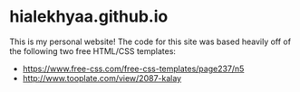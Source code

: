 # hialekhyaa.github.io
This is my personal website! The code for this site was based heavily off of the following two free HTML/CSS templates:
  - https://www.free-css.com/free-css-templates/page237/n5
  - http://www.tooplate.com/view/2087-kalay

